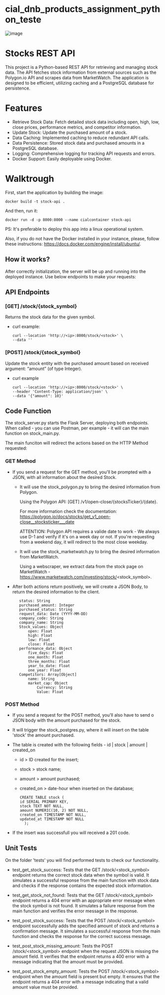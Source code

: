 # cial_dnb_products_assignment_python_teste

![image](https://github.com/user-attachments/assets/3285b436-cc80-4752-a97b-f4a5ce8f1a98)


# Stocks REST API
This project is a Python-based REST API for retrieving and managing stock data. The API fetches stock information from external sources such as the Polygon.io API and scrapes data from MarketWatch. The application is designed to be efficient, utilizing caching and a PostgreSQL database for persistence.

# Features
- Retrieve Stock Data: Fetch detailed stock data including open, high, low, close prices, performance metrics, and competitor information.
- Update Stock: Update the purchased amount of a stock.
- Data Caching: Implemented caching to reduce redundant API calls.
- Data Persistence: Stored stock data and purchased amounts in a PostgreSQL database.
- Logging: Comprehensive logging for tracking API requests and errors.
- Docker Support: Easily deployable using Docker.

# Walktrough

First, start the application by building the image:

    docker build -t stock-api .

And then, run it:

    docker run -d -p 8000:8000 --name cialcontainer stock-api

PS: It's preferable to deploy this app into a linux operational system. 

Also, if you do not have the Docker installed in your instance, please, follow these instructions: https://docs.docker.com/engine/install/ubuntu/.

## How it works?

After correctly initialization, the server will be up and running into the deployed instance.
Use below endpoints to make your requests:

## API Endpoints

### [GET] /stock/{stock_symbol}
  Returns the stock data for the given symbol.

  - curl example:

        curl --location 'http://<ip>:8000/stock/<stock>' \
        --data ''
    
### [POST] /stock/{stock_symbol}
  Update the stock entity with the purchased amount based on received argument: “amount” (of type Integer).

  - curl example

        curl --location 'http://<ip>:8000/stock/<stock>' \
        --header 'Content-Type: application/json' \
        --data '{"amount": 10}'

## Code Function

The stock_server.py starts the Flask Server, deploying both endpoints. When called - you can use Postman, per example - it will can the main function on stock_main.py.

The main funciton will redirect the actions based on the HTTP Method requested:

### GET Method

- If you send a request for the GET method, you'll be prompted with a JSON, with all information about the desired Stock.
  
    - It will use the stock_polygon.py to bring the desired information from Polygon.

      Using the Polygon API: [GET] /v1/open-close/{stocksTicker}/{date}.

      For more information check the documentation: https://polygon.io/docs/stocks/get_v1_open-close__stocksticker___date

      ATTENTION: Polygon API requires a valide date to work - We always use D-1 and verify if it's on a week day or not. If you're requesting from a weekend day, it will redirect to the most close weekday.
      
    - It will use the stock_marketwatch.py to bring the desired information from MarketWatch.

      Using a webscraper, we extract data from the stock page on MarketWatch - https://www.marketwatch.com/investing/stock/<stock_symbol>.

- After both actions return positively, we will create a JSON Body, to return the desired information to the client.

         status: String
         purchased_amount: Integer
         purchased_status: String
         request_data: Date (YYYY-MM-DD)
         company_code: String
         company_name: String
         Stock_values: Object
             open: Float
             high: Float
             low: Float
             close: Float
         performance_data: Object
             five_days: Float
             one_month: Float
             three_months: Float
             year_to_date: Float
             one_year: Float
         Competitors: Array[Object]
             name: String
             market_cap: Object
                 Currency: String
                 Value: Float

### POST Method

- If you send a request for the POST method, you'll also have to send o JSON body with the amount purchased for the stock.

- It will trigger the stock_postgres.py, where it will insert on the table 'stock' the amount purchased.

- The table is created with the following fields - id | stock | amount | created_on

    - id > ID created for the insert;
    
    - stock > stock name;
    
    - amount > amount purchased;
    
    - created_on > date-hour when inserted on the database; 

          CREATE TABLE stock (
          id SERIAL PRIMARY KEY,
          stock TEXT NOT NULL,
          amount NUMERIC(10, 2) NOT NULL,
          created_on TIMESTAMP NOT NULL,
          updated_at TIMESTAMP NOT NULL
            );

- If the insert was successfull you will received a 201 code.

## Unit Tests

On the folder 'tests' you will find performed tests to check our functionality.

- test_get_stock_success: Tests that the GET /stock/<stock_symbol> endpoint returns the correct stock data when the symbol is valid. It simulates a successful response from the main function with stock data and checks if the response contains the expected stock information.

- test_get_stock_not_found: Tests that the GET /stock/<stock_symbol> endpoint returns a 404 error with an appropriate error message when the stock symbol is not found. It simulates a failure response from the main function and verifies the error message in the response.

- test_post_stock_success: Tests that the POST /stock/<stock_symbol> endpoint successfully adds the specified amount of stock and returns a confirmation message. It simulates a successful response from the main function and checks the response for the correct success message.

- test_post_stock_missing_amount: Tests the POST /stock/<stock_symbol> endpoint when the request JSON is missing the amount field. It verifies that the endpoint returns a 400 error with a message indicating that the amount must be provided.

- test_post_stock_empty_amount: Tests the POST /stock/<stock_symbol> endpoint when the amount field is present but empty. It ensures that the endpoint returns a 404 error with a message indicating that a valid amount value must be provided.

